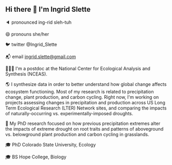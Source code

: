 ## Hi there 👋 I'm Ingrid Slette


🔈 pronounced ing-rid sleh-tuh

😄 pronouns she/her

🐦 twitter @Ingrid_Slette

📬 email ingrid.slette@gmail.com

👩🏼‍💻 I'm a postdoc at the National Center for Ecological Analysis and Synthesis (NCEAS).

🌎 I synthesize data in order to better understand how global change affects ecosystem functioning. Most of my research is related to precipitation change, plant production, and carbon cycling. 
Right now, I'm working on projects assessing changes in precipitation and production across US Long Term Ecological Research (LTER) Network sites, and comparing the impacts of naturally-occurring vs. experimentally-imposed droughts.

🌱 My PhD research focused on how previous precipitation extremes alter the impacts of extreme drought on root traits and patterns of aboveground vs. belowground plant production and carbon cycling in grasslands.

🎓 PhD Colorado State University, Ecology

🎓 BS Hope College, Biology
